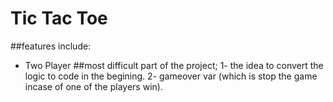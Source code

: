 
# Tic Tac Toe

##features  include:
- Two Player
##most difficult part of the project;
1- the idea to convert the logic to code in the begining.
2- gameover var (which is stop the game incase of one of the players win).





